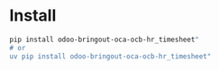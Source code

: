 # Install

```bash
pip install odoo-bringout-oca-ocb-hr_timesheet"
# or
uv pip install odoo-bringout-oca-ocb-hr_timesheet"
```
